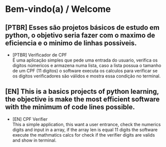 # Bem-vindo(a) / Welcome
## [PTBR] Esses são projetos básicos de estudo em python, o objetivo seria fazer com o maximo de eficiencia e o minimo de linhas possiveis.<br>
* [PTBR] Verificador de CPF<br>
É uma aplicação simples que pede uma entrada do usuario, verifica os digitos númericos e armazena numa lista, caso a lista possua o tamanho de um CPF (11 digitos) o software executa os calculos para verificar se os digitos verificadores são válidos e mostra essa condição no terminal.
## [EN] This is a basics projects of python learning, the objective is make the most efficient software with the minimum of code lines possible.<br> 
* [EN] CPF Verifier<br>
This a simple application, this want a user entrance, check the numerics digits and input in a array, if the array len is equal 11 digits the software execute the mathmatics calcs for check if the verifier digits are valids and show in terminal.
